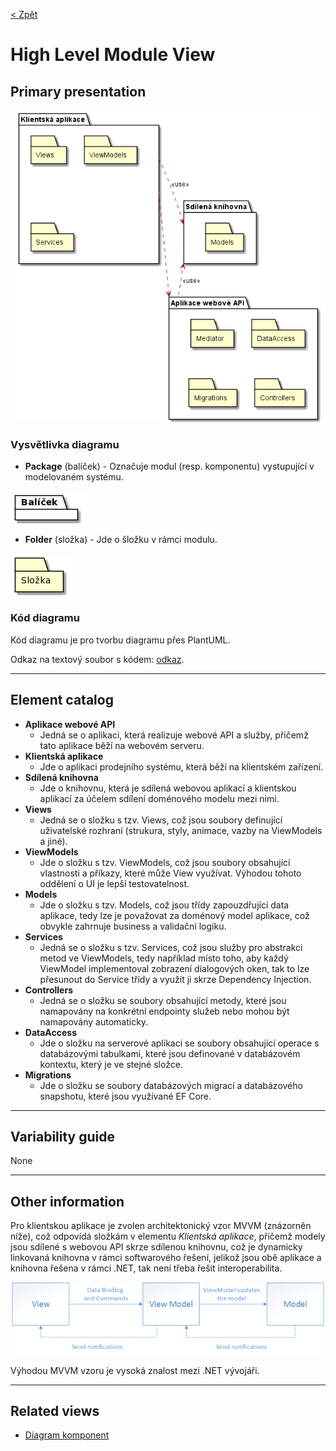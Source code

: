 [< Zpět](../ "Zpět na přehled systému")

# High Level Module View
## Primary presentation
![High level module view](../assets/prodejni_system_high_level_module_view.png "Diagram vrstev aplikací prodejního systému")

### Vysvětlivka diagramu
- **Package** (balíček) - Označuje modul (resp. komponentu) vystupující v modelovaném systému.

![Package](../assets/diagram_legend_assets/package.png)

- **Folder** (složka) - Jde o šložku v rámci modulu.

![Folder](../assets/diagram_legend_assets/folder.png)

### Kód diagramu
Kód diagramu je pro tvorbu diagramu přes PlantUML.

Odkaz na textový soubor s kódem: [odkaz](../assets/diagram_codes/modules_diagram.puml).

---

## Element catalog
- **Aplikace webové API**
    - Jedná se o aplikaci, která realizuje webové API a služby, přičemž tato aplikace běží na webovém serveru.
- **Klientská aplikace**
    - Jde o aplikaci prodejního systému, která běží na klientském zařízení.
- **Sdílená knihovna**
    - Jde o knihovnu, která je sdílená webovou aplikací a klientskou aplikací za účelem sdílení doménového modelu mezi nimi.
- **Views**
    - Jedná se o složku s tzv. Views, což jsou soubory definující uživatelské rozhraní (strukura, styly, animace, vazby na ViewModels a jiné).
- **ViewModels**
    - Jde o složku s tzv. ViewModels, což jsou soubory obsahující vlastnosti a příkazy, které může View využívat. Výhodou tohoto oddělení o UI je lepší testovatelnost.
- **Models**
    - Jde o složku s tzv. Models, což jsou třídy zapouzdřující data aplikace, tedy lze je považovat za doménový model aplikace, což obvykle zahrnuje business a validační logiku.
- **Services**
    - Jedná se o složku s tzv. Services, což jsou služby pro abstrakci metod ve ViewModels, tedy například místo toho, aby každý ViewModel implementoval zobrazení dialogových oken, tak to lze přesunout do Service třídy a využít ji skrze Dependency Injection.
- **Controllers**
    - Jedná se o složku se soubory obsahující metody, které jsou namapovány na konkrétní endpointy služeb nebo mohou být namapovány automaticky.
- **DataAccess**
    - Jde o složku na serverové aplikaci se soubory obsahující operace s databázovými tabulkami, které jsou definované v databázovém kontextu, který je ve stejné složce.
- **Migrations**
    - Jde o složku se soubory databázových migrací a databázového snapshotu, které jsou využívané EF Core.

---

## Variability guide
None

---

## Other information
Pro klientskou aplikace je zvolen architektonický vzor MVVM (znázorněn níže), což odpovídá složkám v elementu *Klientská aplikace*, přičemž modely jsou sdílené s webovou API skrze sdílenou knihovnu, což je dynamicky linkovaná knihovna v rámci softwarového řešení, jelikož jsou obě aplikace a knihovna řešena v rámci .NET, tak není třeba řešit interoperabilita.

![MVVM_komponenty](../assets/mvvm.png "Obrázek s komponentami architektonického vzoru MVVM")

Výhodou MVVM vzoru je vysoká znalost mezi .NET vývojáři.

---

## Related views
- [Diagram komponent](../komponenty "Diagram komponent prodejního systému")
